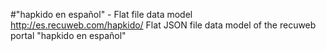 #"hapkido en español" - Flat file data model
http://es.recuweb.com/hapkido/
Flat JSON file data model of the recuweb portal "hapkido en español"
